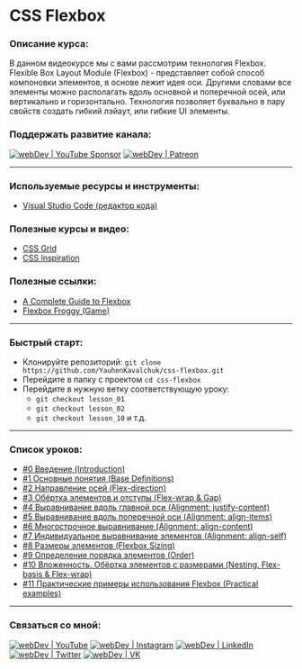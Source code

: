 # CSS Flexbox

### Описание курса:
В данном видеокурсе мы с вами рассмотрим технология Flexbox.
Flexible Box Layout Module (Flexbox) - представляет собой способ компоновки элементов, в основе лежит идея оси. Другими словами все элементы можно располагать вдоль основной и поперечной осей, или вертикально и горизонтально.
Технология позволяет буквально в пару свойств создать гибкий лэйаут, или гибкие UI элементы.

### Поддержать развитие канала:
[<img alt="webDev | YouTube Sponsor" src="https://img.shields.io/badge/Become a sponsor-F70000.svg?&style=for-the-badge&logo=youtube&logoColor=fff" />][sponsor]
[<img alt="webDev | Patreon" src="https://img.shields.io/badge/Become a patron-EF6451.svg?&style=for-the-badge&logo=patreon&logoColor=fff" />][patron]

---

### Используемые ресурсы и инструменты:
- [Visual Studio Code (редактор кода)](https://code.visualstudio.com)

### Полезные курсы и видео:
- [CSS Grid](https://www.youtube.com/playlist?list=PLNkWIWHIRwMHlq6yOP65F_rNH5wID1U21)
- [CSS Inspiration](https://www.youtube.com/playlist?list=PLNkWIWHIRwMEosiVP_3B-h4fE7CIfZ7pI)

### Полезные ссылки:
- [A Complete Guide to Flexbox](https://css-tricks.com/snippets/css/a-guide-to-flexbox/)
- [Flexbox Froggy (Game)](https://flexboxfroggy.com/#ru)

---

### Быстрый старт:
- Клонируйте репозиторий: `git clone https://github.com/YauhenKavalchuk/css-flexbox.git`
- Перейдите в папку с проектом `cd css-flexbox`
- Перейдите в нужную ветку соответствующую уроку:
  - `git checkout lesson_01`
  - `git checkout lesson_02`
  - `git checkout lesson_10` и т.д.

---

### Список уроков:
- [#0 Введение (Introduction)](https://youtu.be/O-ytfplFQ3c)
- [#1 Основные понятия (Base Definitions)](https://youtu.be/9MxBkY2_WNA)
- [#2 Направление осей (Flex-direction)](https://youtu.be/OQ6GyMD5E-s)
- [#3 Обёртка элементов и отступы (Flex-wrap & Gap)](https://youtu.be/zvkE0MY1cxE)
- [#4 Выравнивание вдоль главной оси (Alignment: justify-content)](https://youtu.be/FKDfECxwC54)
- [#5 Выравнивание вдоль поперечной оси (Alignment: align-items)](https://youtu.be/_9idibPDs1s)
- [#6 Многострочное выравнивание (Alignment: align-content)](https://youtu.be/sDkL7o0LXF0)
- [#7 Индивидуальное выравнивание элементов (Alignment: align-self)](https://youtu.be/WeFMfoK9R2o)
- [#8 Размеры элементов (Flexbox Sizing)](https://youtu.be/rDdUWDaJzQ8)
- [#9 Определение порядка элементов (Order)](https://youtu.be/o_ozA-YMttU)
- [#10 Вложенность. Обёртка элементов с размерами (Nesting. Flex-basis & Flex-wrap)](https://youtu.be/ar1F5IwBeSc)
- [#11 Практические примеры использования Flexbox (Practical examples)](https://youtu.be/GGiHxIOmPaE)

---

### Связаться со мной:
[<img alt="webDev | YouTube" src="https://img.shields.io/badge/youtube-FF0000.svg?&style=for-the-badge&logo=Instagram&logoColor=white" />][youtube]
[<img alt="webDev | Instagram" src="https://img.shields.io/badge/instagram-E4405F.svg?&style=for-the-badge&logo=Instagram&logoColor=white" />][instagram]
[<img alt="webDev | LinkedIn" src="https://img.shields.io/badge/linkedin-0077B5.svg?&style=for-the-badge&logo=linkedin&logoColor=white" />][linkedin]
[<img alt="webDev | Twitter" src="https://img.shields.io/badge/twitter-1DA1F2.svg?&style=for-the-badge&logo=Twitter&logoColor=white" />][twitter]
[<img alt="webDev | VK" src="https://img.shields.io/badge/vk-4680C2.svg?&style=for-the-badge&logo=Twitter&logoColor=white" />][vk]

[youtube]: https://youtube.com/YauhenKavalchuk
[instagram]: https://instagram.com/YauhenKavalchuk
[linkedin]: https://linkedin.com/in/YauhenKavalchuk
[vk]: https://vk.com/YauhenKavalchuk
[twitter]: https://twitter.com/YauhenKavalchuk
[sponsor]: https://www.youtube.com/channel/UCE9ODjNIkOHrnSdkYWLfYhg/join
[patron]: https://www.patreon.com/YauhenKavalchuk
